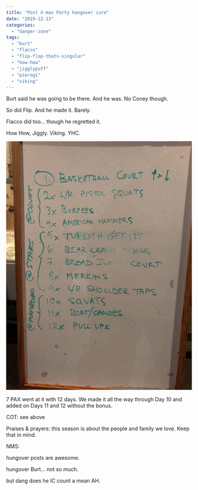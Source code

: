 ```yaml
---
title: "Post X-mas Party hangover cure"
date: "2019-12-13"
categories: 
  - "danger-zone"
tags: 
  - "burt"
  - "flacco"
  - "flip-flop-thats-singular"
  - "how-how"
  - "jigglypuff"
  - "pierogi"
  - "viking"
---
```


Burt said he was going to be there. And he was. No Coney though.

So did Flip. And he made it. Barely.

Flacco did too... though he regretted it.

How How, Jiggly. Viking. YHC.

![BB_DZ](images/BB_DZ-scaled.jpg)

7 PAX went at it with 12 days. We made it all the way through Day 10 and added on Days 11 and 12 without the bonus.

COT: see above

Praises & prayers: this season is about the people and family we love. Keep that in mind.

NMS:

hungover posts are awesome.

hungover Burt... not so much.

but dang does he IC count a mean AH.
